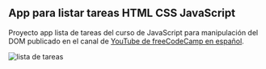 ## App para listar tareas HTML CSS JavaScript  
Proyecto app lista de tareas del curso de JavaScript para manipulación del DOM publicado en el canal de [YouTube de freeCodeCamp en español](https://www.youtube.com/@freecodecampespanol/featured).  

![lista de tareas]()  
